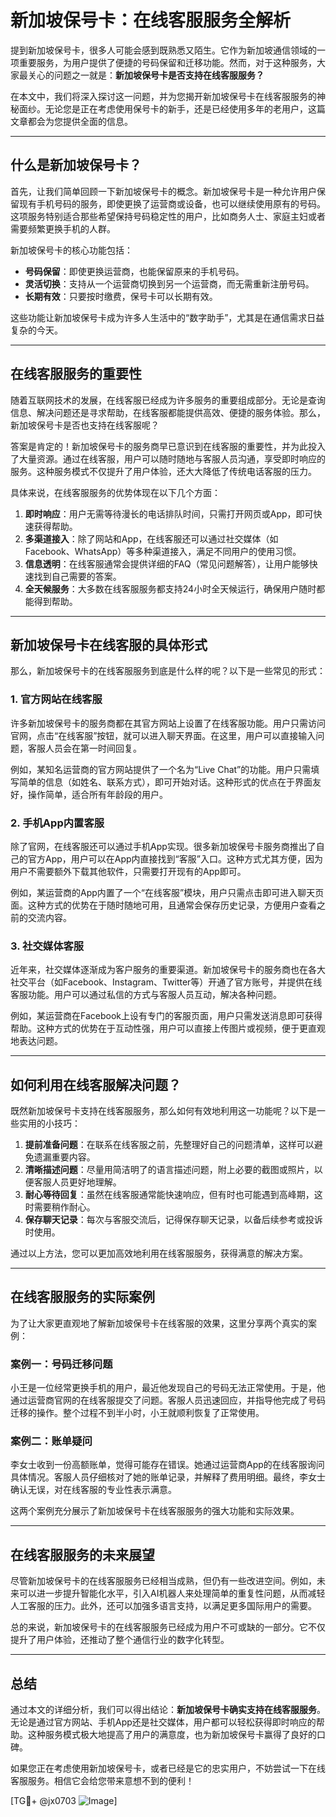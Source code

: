 # 新加坡保号卡：在线客服服务全解析

提到新加坡保号卡，很多人可能会感到既熟悉又陌生。它作为新加坡通信领域的一项重要服务，为用户提供了便捷的号码保留和迁移功能。然而，对于这种服务，大家最关心的问题之一就是：**新加坡保号卡是否支持在线客服服务？**

在本文中，我们将深入探讨这一问题，并为您揭开新加坡保号卡在线客服服务的神秘面纱。无论您是正在考虑使用保号卡的新手，还是已经使用多年的老用户，这篇文章都会为您提供全面的信息。

---

## 什么是新加坡保号卡？

首先，让我们简单回顾一下新加坡保号卡的概念。新加坡保号卡是一种允许用户保留现有手机号码的服务，即使更换了运营商或设备，也可以继续使用原有的号码。这项服务特别适合那些希望保持号码稳定性的用户，比如商务人士、家庭主妇或者需要频繁更换手机的人群。

新加坡保号卡的核心功能包括：

- **号码保留**：即使更换运营商，也能保留原来的手机号码。
- **灵活切换**：支持从一个运营商切换到另一个运营商，而无需重新注册号码。
- **长期有效**：只要按时缴费，保号卡可以长期有效。

这些功能让新加坡保号卡成为许多人生活中的“数字助手”，尤其是在通信需求日益复杂的今天。

---

## 在线客服服务的重要性

随着互联网技术的发展，在线客服已经成为许多服务的重要组成部分。无论是查询信息、解决问题还是寻求帮助，在线客服都能提供高效、便捷的服务体验。那么，新加坡保号卡是否也支持在线客服呢？

答案是肯定的！新加坡保号卡的服务商早已意识到在线客服的重要性，并为此投入了大量资源。通过在线客服，用户可以随时随地与客服人员沟通，享受即时响应的服务。这种服务模式不仅提升了用户体验，还大大降低了传统电话客服的压力。

具体来说，在线客服服务的优势体现在以下几个方面：

1. **即时响应**：用户无需等待漫长的电话排队时间，只需打开网页或App，即可快速获得帮助。
2. **多渠道接入**：除了网站和App，在线客服还可以通过社交媒体（如Facebook、WhatsApp）等多种渠道接入，满足不同用户的使用习惯。
3. **信息透明**：在线客服通常会提供详细的FAQ（常见问题解答），让用户能够快速找到自己需要的答案。
4. **全天候服务**：大多数在线客服服务都支持24小时全天候运行，确保用户随时都能得到帮助。

---

## 新加坡保号卡在线客服的具体形式

那么，新加坡保号卡的在线客服服务到底是什么样的呢？以下是一些常见的形式：

### 1. 官方网站在线客服

许多新加坡保号卡的服务商都在其官方网站上设置了在线客服功能。用户只需访问官网，点击“在线客服”按钮，就可以进入聊天界面。在这里，用户可以直接输入问题，客服人员会在第一时间回复。

例如，某知名运营商的官方网站提供了一个名为“Live Chat”的功能。用户只需填写简单的信息（如姓名、联系方式），即可开始对话。这种形式的优点在于界面友好，操作简单，适合所有年龄段的用户。

### 2. 手机App内置客服

除了官网，在线客服还可以通过手机App实现。很多新加坡保号卡服务商推出了自己的官方App，用户可以在App内直接找到“客服”入口。这种方式尤其方便，因为用户不需要额外下载其他软件，只需要打开现有的App即可。

例如，某运营商的App内置了一个“在线客服”模块，用户只需点击即可进入聊天页面。这种方式的优势在于随时随地可用，且通常会保存历史记录，方便用户查看之前的交流内容。

### 3. 社交媒体客服

近年来，社交媒体逐渐成为客户服务的重要渠道。新加坡保号卡的服务商也在各大社交平台（如Facebook、Instagram、Twitter等）开通了官方账号，并提供在线客服功能。用户可以通过私信的方式与客服人员互动，解决各种问题。

例如，某运营商在Facebook上设有专门的客服页面，用户只需发送消息即可获得帮助。这种方式的优势在于互动性强，用户可以直接上传图片或视频，便于更直观地表达问题。

---

## 如何利用在线客服解决问题？

既然新加坡保号卡支持在线客服服务，那么如何有效地利用这一功能呢？以下是一些实用的小技巧：

1. **提前准备问题**：在联系在线客服之前，先整理好自己的问题清单，这样可以避免遗漏重要内容。
2. **清晰描述问题**：尽量用简洁明了的语言描述问题，附上必要的截图或照片，以便客服人员更好地理解。
3. **耐心等待回复**：虽然在线客服通常能快速响应，但有时也可能遇到高峰期，这时需要稍作耐心。
4. **保存聊天记录**：每次与客服交流后，记得保存聊天记录，以备后续参考或投诉时使用。

通过以上方法，您可以更加高效地利用在线客服服务，获得满意的解决方案。

---

## 在线客服服务的实际案例

为了让大家更直观地了解新加坡保号卡在线客服的效果，这里分享两个真实的案例：

### 案例一：号码迁移问题

小王是一位经常更换手机的用户，最近他发现自己的号码无法正常使用。于是，他通过运营商官网的在线客服提交了问题。客服人员迅速回应，并指导他完成了号码迁移的操作。整个过程不到半小时，小王就顺利恢复了正常使用。

### 案例二：账单疑问

李女士收到一份高额账单，觉得可能存在错误。她通过运营商App的在线客服询问具体情况。客服人员仔细核对了她的账单记录，并解释了费用明细。最终，李女士确认无误，对在线客服的专业性表示满意。

这两个案例充分展示了新加坡保号卡在线客服服务的强大功能和实际效果。

---

## 在线客服服务的未来展望

尽管新加坡保号卡的在线客服服务已经相当成熟，但仍有一些改进空间。例如，未来可以进一步提升智能化水平，引入AI机器人来处理简单的重复性问题，从而减轻人工客服的压力。此外，还可以加强多语言支持，以满足更多国际用户的需要。

总的来说，新加坡保号卡的在线客服服务已经成为用户不可或缺的一部分。它不仅提升了用户体验，还推动了整个通信行业的数字化转型。

---

## 总结

通过本文的详细分析，我们可以得出结论：**新加坡保号卡确实支持在线客服服务**。无论是通过官方网站、手机App还是社交媒体，用户都可以轻松获得即时响应的帮助。这种服务模式极大地提高了用户的满意度，也为新加坡保号卡赢得了良好的口碑。

如果您正在考虑使用新加坡保号卡，或者已经是它的忠实用户，不妨尝试一下在线客服服务。相信它会给您带来意想不到的便利！

[TG💪+ @jx0703 ![Image](https://github.com/user-attachments/assets/dbca1d08-cadb-493c-b0ec-ad6f7a83f270)]